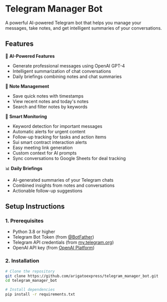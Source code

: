 # Telegram Manager Bot

A powerful AI-powered Telegram bot that helps you manage your messages, take notes, and get intelligent summaries of your conversations.

## Features

🤖 **AI-Powered Features**
- Generate professional messages using OpenAI GPT-4
- Intelligent summarization of chat conversations
- Daily briefings combining notes and chat summaries

📝 **Note Management**
- Save quick notes with timestamps
- View recent notes and today's notes
- Search and filter notes by keywords

🔔 **Smart Monitoring**
- Keyword detection for important messages
- Automatic alerts for urgent content
- Follow-up tracking for tasks and action items
- Sui smart contract interaction alerts
- Easy meeting link generation
- Custom context for AI prompts
- Sync conversations to Google Sheets for deal tracking

📊 **Daily Briefings**
- AI-generated summaries of your Telegram chats
- Combined insights from notes and conversations
- Actionable follow-up suggestions

## Setup Instructions

### 1. Prerequisites

- Python 3.8 or higher
- Telegram Bot Token (from [@BotFather](https://t.me/botfather))
- Telegram API credentials (from [my.telegram.org](https://my.telegram.org))
- OpenAI API key (from [OpenAI Platform](https://platform.openai.com))

### 2. Installation
```bash
# Clone the repository
git clone https://github.com/arigatoexpress/telegram_manager_bot.git
cd telegram_manager_bot

# Install dependencies
pip install -r requirements.txt
